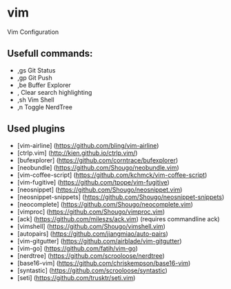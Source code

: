# vim
Vim Configuration


## Usefull commands:
* ,gs           Git Status
* ,gp           Git Push
* ,be           Buffer Explorer
* ,<SPACE>      Clear search highlighting
* ,sh           Vim Shell
* ,n            Toggle NerdTree

## Used plugins
*  [vim-airline] (https://github.com/bling/vim-airline)
*  [ctrlp.vim] (http://kien.github.io/ctrlp.vim/)
*  [bufexplorer] (https://github.com/corntrace/bufexplorer)
*  [neobundle] (https://github.com/Shougo/neobundle.vim)
*  [vim-coffee-script] (https://github.com/kchmck/vim-coffee-script)
*  [vim-fugitive] (https://github.com/tpope/vim-fugitive)
*  [neosnippet] (https://github.com/Shougo/neosnippet.vim)
*  [neosnippet-snippets] (https://github.com/Shougo/neosnippet-snippets)
*  [neocomplete] (https://github.com/Shougo/neocomplete.vim)
*  [vimproc] (https://github.com/Shougo/vimproc.vim)
*  [ack] (https://github.com/mileszs/ack.vim) (requires commandline ack)
*  [vimshell] (https://github.com/Shougo/vimshell.vim)
*  [autopairs] (https://github.com/jiangmiao/auto-pairs)
*  [vim-gitgutter] (https://github.com/airblade/vim-gitgutter)
*  [vim-go] (https://github.com/fatih/vim-go)
*  [nerdtree] (https://github.com/scrooloose/nerdtree)
*  [base16-vim] (https://github.com/chriskempson/base16-vim)
*  [syntastic] (https://github.com/scrooloose/syntastic)
*  [seti] (https://github.com/trusktr/seti.vim)
